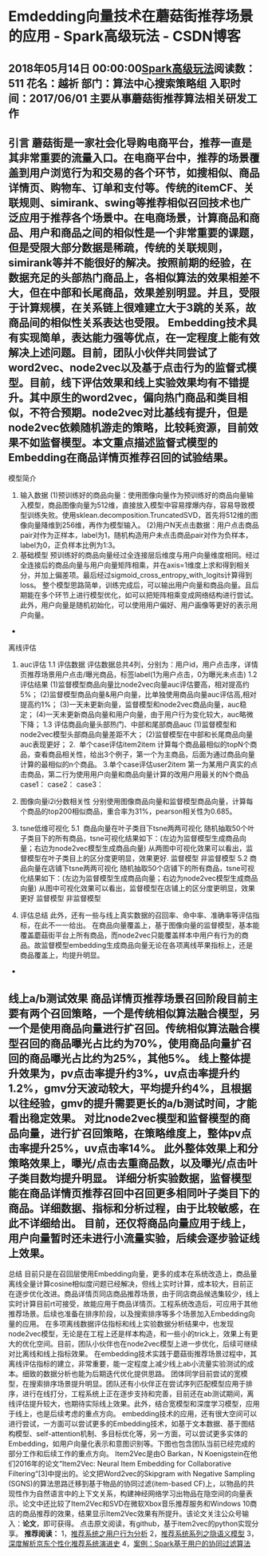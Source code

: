 # Emdedding向量技术在蘑菇街推荐场景的应用 - Spark高级玩法 - CSDN博客
2018年05月14日 00:00:00[Spark高级玩法](https://me.csdn.net/rlnLo2pNEfx9c)阅读数：511
花名：越祈
部门：算法中心搜索策略组
入职时间：2017/06/01
主要从事蘑菇街推荐算法相关研发工作
- 
引言
蘑菇街是一家社会化导购电商平台，推荐一直是其非常重要的流量入口。在电商平台中，推荐的场景覆盖到用户浏览行为和交易的各个环节，如搜相似、商品详情页、购物车、订单和支付等。传统的itemCF、关联规则、simirank、swing等推荐相似召回技术也广泛应用于推荐各个场景中。在电商场景，计算商品和商品、用户和商品之间的相似性是一个非常重要的课题，但是受限大部分数据是稀疏，传统的关联规则，simirank等并不能很好的解决。按照前期的经验，在数据充足的头部热门商品上，各相似算法的效果相差不大，但在中部和长尾商品，效果差别明显。并且，受限于计算规模，在关系链上很难建立大于3跳的关系，故商品间的相似性关系表达也受限。
Embedding技术具有实现简单，表达能力强等优点，在一定程度上能有效解决上述问题。目前，团队小伙伴共同尝试了word2vec、node2vec以及基于点击行为的监督式模型。目前，线下评估效果和线上实验效果均有不错提升。其中原生的word2vec，偏向热门商品和类目相似，不符合预期。node2vec对比基线有提升，但是node2vec依赖随机游走的策略，比较耗资源，目前效果不如监督模型。本文重点描述监督式模型的Embedding在商品详情页推荐召回的试验结果。
- 
模型简介
1. 输入数据
(1)预训练好的商品向量：使用图像向量作为预训练好的商品向量输入模型，商品图像向量为512维，直接放入模型中容易撑爆内存，容易导致模型训练失败。使用sklean.decomposition.TruncatedSVD，首先将512维的图像向量降维到256维，再作为模型输入。
(2)用户N天点击数据：用户点击商品pair对作为正样本，label为1，随机构造用户未点击商品pair对作为负样本，label为0，正负样本比例为1:3。
2. 基础模型
预训练好的商品向量经过全连接层后维度与用户向量维度相同。经过全连接后的商品向量与用户向量矩阵相乘，并在axis=1维度上求和得到相关分，并加上偏差项。最后经过sigmoid_cross_entropy_with_logits计算得到loss。
整个模型思路简单，训练完成后，可以输出用户向量和商品向量。且后期能在多个环节上进行模型优化，如可以把矩阵相乘变成网络结构进行尝试。此外，用户向量是随机初始化，可以使用用户偏好、用户画像等更好的表示用户向量。
- 
离线评估
1. auc评估
1.1 评估数据
评估数据总共4列，分别为：用户id，用户点击序，详情页推荐场景用户点击/曝光商品，标签label(1为用户点击，0为曝光未点击)
1.2 评估结果
(1)监督模型商品向量比node2vec向量auc评估要高，相对提高约5%；
(2)监督模型商品向量&用户向量，比单独使用商品向量auc评估高,相对提高约1%；
(3)一天未更新向量，监督模型和node2vec商品向量，auc稳定；
(4)一天未更新商品向量和用户向量，由于用户行为变化较大，auc略微下降；
1.3 评估商品向量头部热门、中部和尾部商品auc
(1)监督模型和node2vec模型头部商品向量差距不大；
(2)监督模型在中部和长尾商品向量auc表现更好；
2.  单个case评估item2item
计算每个商品最相似的topN个商品，查看商品相关性，给出3个例子，第一个为主商品，后面为通过商品向量计算的最相似的n个商品。
3.单个case评估user2item
第一为某用户真实的点击商品，第二行为使用用户向量和商品向量计算的改用户用最关的N个商品
case1：
case2：
case3：

4. 图像向量i2i分数相关性
分别使用图像商品向量和监督模型商品向量，计算每个商品的top200相似商品，重合率为31%，pearson相关性为0.685。
5. tsne低维可视化
5.1  商品向量在叶子类目下tsne两两可视化
随机抽取50个叶子类目下的所有商品，tsne可视化结果如下：(左边为监督模型生成商品向量；右边为node2vec模型生成商品向量)
从两图中可视化效果可以看出，监督模型在叶子类目上的区分度更明显，效果更好.
监督模型
非监督模型
5.2 商品向量在店铺下tsne两两可视化
随机抽取50个店铺下的所有商品，tsne可视化结果如下：(左边为监督模型生成商品向量；右边为node2vec模型生成商品向量)
从图中可视化效果可以看出，监督模型在店铺上的区分度更明显，效果更好
监督模型
非监督模型
6. 评估总结
此外，还有一些与线上真实数据的召回率、命中率、准确率等评估指标，在此不一一给出。
在商品向量覆盖上，基于图像向量的监督模型，基本能覆盖蘑菇街平台上所有商品，而node2vec只能覆盖样本中用户有行为的商品。故监督模型embedding生成商品向量无论在各项离线苹果指标上，还是商品覆盖上，均提升明显。
- 
线上a/b测试效果
商品详情页推荐场景召回阶段目前主要有两个召回策略，一个是传统相似算法融合模型，另一个是使用商品向量进行扩召回。传统相似算法融合模型召回的商品曝光占比约为70%，使用商品向量扩召回的商品曝光占比约为25%，其他5%。
线上整体提升效果为，pv点击率提升约3%，uv点击率提升约1.2%，gmv分天波动较大，平均提升约4%，且根据以往经验，gmv的提升需要更长的a/b测试时间，才能看出稳定效果。
对比node2vec模型和监督模型的商品向量，进行扩召回策略，在策略维度上，整体pv点击率提升25%，uv点击率14%。
此外整体效果上和分策略效果上，曝光/点击去重商品数，以及曝光/点击叶子类目数均提升明显。
详细分析实验数据，监督模型能在商品详情页推荐召回中召回更多相同叶子类目下的商品。详细数据、指标和分析过程，由于比较敏感，在此不详细给出。
目前，还仅将商品向量应用于线上，用户向量暂时还未进行小流量实验，后续会逐步验证线上效果。
- 
总结
目前只是在召回层使用Embedding向量，更多的成本在系统改造上，商品量离线全量计算cosine相似度问题已经解决，但线上实时计算，成本较大，目前正在逐步优化改进。商品详情页同店商品推荐场景，由于同店商品候选集较少，线上实时计算目前rt可接受，故能应用于商品详情页。工程系统改造后，可应用于其他推荐场景。后续也准备在排序阶段，以及搜索排序等多个场景加入Embedding向量的应用。
在多项离线数据评估指标和线上实验数据分析结果中，也发现node2vec模型，无论是在工程上还是样本构造，和一些小的trick上，效果上有更大的优化空间。目前，团队小伙伴也在node2vec模型上进一步优化，后续可继续对比离线和线上指标效果。
在embedding技术实践于蘑菇街推荐场景过程中，其离线评估指标的建立，非常重要，能一定程度上减少线上ab小流量实验测试的成本。细致的数据分析也能为后期迭代优化提供思路。
团体同学目前尝试的宽模型，在搜索排序场景提升明显。团队还有小伙伴正在尝试序列匹配模型应用于排序，进行在线打分，工程系统上正在逐步支持和完善，目前还在ab测试期间，离线评估提升较大，也期待实际线上效果。此外，结合宽模型和深度学习模型，应用于线上，也是后续考虑的重点方向。
embedding技术的应用，还有很大空间可以进行尝试，一方面可以尝试更多的Embedding技术，如基于文本数据、基于图结构模型、self-attention机制、多目标优化等，另一方面，可以尝试更多实体的Embedding，如用户向量化表示和意图识别等。下图也包含团队当前已经完成的部分工作和后续工作的重点方向。
Item2Vec是由O Barkan，N Koenigstein在他们2016年的论文“Item2Vec: Neural Item Embedding for Collaborative Filtering“[3]中提出的。论文把Word2vec的Skipgram with Negative Sampling (SGNS)的算法思路迁移到基于物品的协同过滤(item-based CF)上，以物品的共现性作为自然语言中的上下文关系，构建神经网络学习出物品在隐空间的向量表示。论文中还比较了Item2Vec和SVD在微软Xbox音乐推荐服务和Windows 10商店的商品推荐的效果，结果显示Item2Vec效果有所提升。该论文关注公众号输入：**论文**，即可获得。
点击原文阅读，有github，基于item2vec的python实现分享。
**推荐阅读：**
1，[推荐系统之用户行为分析](http://mp.weixin.qq.com/s?__biz=MzA3MDY0NTMxOQ==&mid=2247484372&idx=1&sn=eb308582632aeb98604e5d3b1db9996d&chksm=9f38e0fca84f69eac1ef46cdfa5d3f3ee61e988fc08fb3eb210a82e2015efb9d85ab64b75ba8&scene=21#wechat_redirect)
2，[推荐系统系列之隐语义模型](http://mp.weixin.qq.com/s?__biz=MzA3MDY0NTMxOQ==&mid=2247484733&idx=1&sn=44e69d3e5cb7c3d818689c9c0621b470&chksm=9f38e615a84f6f03e175052eabfc2cfea7baca091b80cce2c45b49eebd27ae99d754d52648ea&scene=21#wechat_redirect)
3，[深度解析京东个性化推荐系统演进史](http://mp.weixin.qq.com/s?__biz=MzA3MDY0NTMxOQ==&mid=2247484387&idx=1&sn=2b545b5b424ec6ff4b41ed15a71b3f47&chksm=9f38e0cba84f69ddad3ac5511d0466c2885175512e55abbfdb19c90cde4c9e1b9f714755a17f&scene=21#wechat_redirect)
4，[案例：Spark基于用户的协同过滤算法](http://mp.weixin.qq.com/s?__biz=MzA3MDY0NTMxOQ==&mid=2247484291&idx=1&sn=4599b4e31c2190e363aa379a92794ace&chksm=9f38e0aba84f69bd5b78b48e31b3f5b3792ec40e2d25fdbe6bc735f9c98ceb4584462b08e439&scene=21#wechat_redirect)
